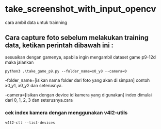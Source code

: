 # take_screenshot_with_input_opencv
cara ambil data untuk trainning

## Cara capture foto sebelum melakukan training data, ketikan perintah dibawah ini :

sesuaikan dengan gamenya, apabila ingin mengambil dataset game p9-12d maka jalankan 

````
python3 .\take_game_p9.py --folder_name=x0_y0 --camera=0 
````
-folder_name=[isikan nama folder dari foto yang akan di simpan] contoh x0_y1, x0_y2 dan seterusnya.

-camera=[isikan dengan device id kamera yang digunakan] index dimulai dari 0, 1, 2, 3 dan seterusnya.cara 

### cek index kamera dengan menggunakan v4l2-utils
```
v4l2-ctl --list-devices
```

